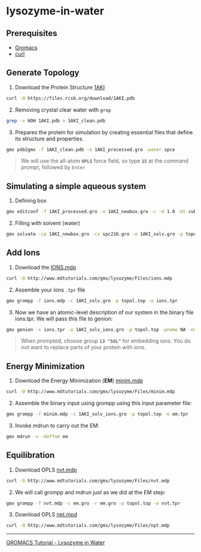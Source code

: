 # lysozyme-in-water

## Prerequisites
- [Gromacs](https://www.gromacs.org/)
- [curl](https://curl.se/)

## Generate Topology
1. Download the Protein Structure [1AKI](https://www.rcsb.org/structure/1aki)
```bash
curl -O https://files.rcsb.org/download/1AKI.pdb
```
2. Removing crystal clear water with `grep`
```bash
grep -v HOH 1AKI.pdb > 1AKI_clean.pdb
```
3. Prepares the protein for simulation by creating essential files that define its structure and properties.
```bash
gmx pdb2gmx -f 1AKI_clean.pdb -o 1AKI_processed.gro -water spce
```
> We will use the all-atom **`OPLS`** force field, so type **`15`** at the command prompt, followed by `Enter`


## Simulating a simple aqueous system

1. Defining box
```bash
gmx editconf -f 1AKI_processed.gro -o 1AKI_newbox.gro -c -d 1.0 -bt cubic
```

2. Filling with solvent (water)
```bash
gmx solvate -cp 1AKI_newbox.gro -cs spc216.gro -o 1AKI_solv.gro -p topol.top
```


## Add Ions
1. Download the [IONS.mdp](http://www.mdtutorials.com/gmx/lysozyme/Files/ions.mdp)
```bash
curl -O http://www.mdtutorials.com/gmx/lysozyme/Files/ions.mdp
```

2. Assemble your Ions `.tpr` file
```bash
gmx grompp -f ions.mdp -c 1AKI_solv.gro -p topol.top -o ions.tpr
```

3. Now we have an atomic-level description of our system in the binary file ions.tpr. We will pass this file to genion:
```bash
gmx genion -s ions.tpr -o 1AKI_solv_ions.gro -p topol.top -pname NA -nname CL -neutral
```
> When prompted, choose group **`13 "SOL"`** for embedding ions. You do not want to replace parts of your protein with ions.


## Energy Minimization
1. Download the Energy Minimization (**EM**) [minim.mdp](http://www.mdtutorials.com/gmx/lysozyme/Files/minim.mdp)
```bash
curl -O http://www.mdtutorials.com/gmx/lysozyme/Files/minim.mdp
```

2. Assemble the binary input using grompp using this input parameter file:
```bash
gmx grompp -f minim.mdp -c 1AKI_solv_ions.gro -p topol.top -o em.tpr
```

3. Invoke mdrun to carry out the EM:
```bash
gmx mdrun -v -deffnm em
```

<!-- Review if its needed -->
<!-- 4. Let's do a bit of analysis. The em.edr file contains all of the energy terms that GROMACS collects during EM. You can analyze any .edr file using the GROMACS energy module:

```bash
gmx energy -f em.edr -o potential.xvg
``` -->


## Equilibration

1. Download OPLS [nvt.mdp](http://www.mdtutorials.com/gmx/lysozyme/Files/nvt.mdp)
```bash
curl -O http://www.mdtutorials.com/gmx/lysozyme/Files/nvt.mdp
```

2. We will call grompp and mdrun just as we did at the EM step:
```bash
gmx grompp -f nvt.mdp -c em.gro -r em.gro -p topol.top -o nvt.tpr
```

<!-- Review if its needed -->
<!--
```bash
gmx mdrun -deffnm nvt
```
-->
<!-- 4. Analyze the temperature progression, again using energy: -->
<!--
```bash
gmx energy -f nvt.edr -o temperature.xvg
```
-->

3. Download OPLS [npt.mpd](http://www.mdtutorials.com/gmx/lysozyme/Files/npt.mdp)
```bash
curl -O http://www.mdtutorials.com/gmx/lysozyme/Files/npt.mdp
```

___
[GROMACS Tutorial - Lysozyme in Water](http://www.mdtutorials.com/gmx/lysozyme/index.html)
